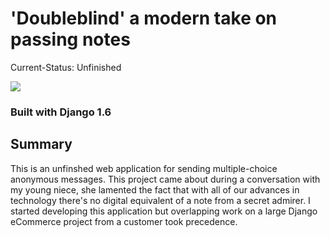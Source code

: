 # 'Doubleblind' a modern take on passing notes #

Current-Status: Unfinished

<img src="https://raw.github.com/thingdeux/doubleblind/master/static/images/example.png"></img>

### Built with Django 1.6 ###

## Summary ##
This is an unfinshed web application for sending multiple-choice anonymous messages.  This project came about during a conversation with my young niece, she lamented the fact that with all of our advances in technology there's no digital equivalent of a note from a secret admirer.  I started developing this application but overlapping work on a large Django eCommerce project from a customer took precedence.
